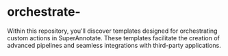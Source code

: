 # orchestrate-
Within this repository, you'll discover templates designed for orchestrating custom actions in SuperAnnotate. These templates facilitate the creation of advanced pipelines and seamless integrations with third-party applications.
